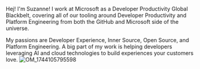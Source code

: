 Hej! I'm Suzanne!
I work at Microsoft as a Developer Productivity Global Blackbelt, covering all of our tooling around Developer Productivity and Platform Engineering from both the GitHub and Microsoft side of the universe.

My passions are Developer Experience, Inner Source, Open Source, and Platform Engineering. A big part of my work is helping developers leveraging AI and cloud technologies to build experiences your customers love. 
![OM_1744105795598](https://github.com/user-attachments/assets/c2b1c84a-bf17-4d23-ab7d-a0d4b31f1d77)
